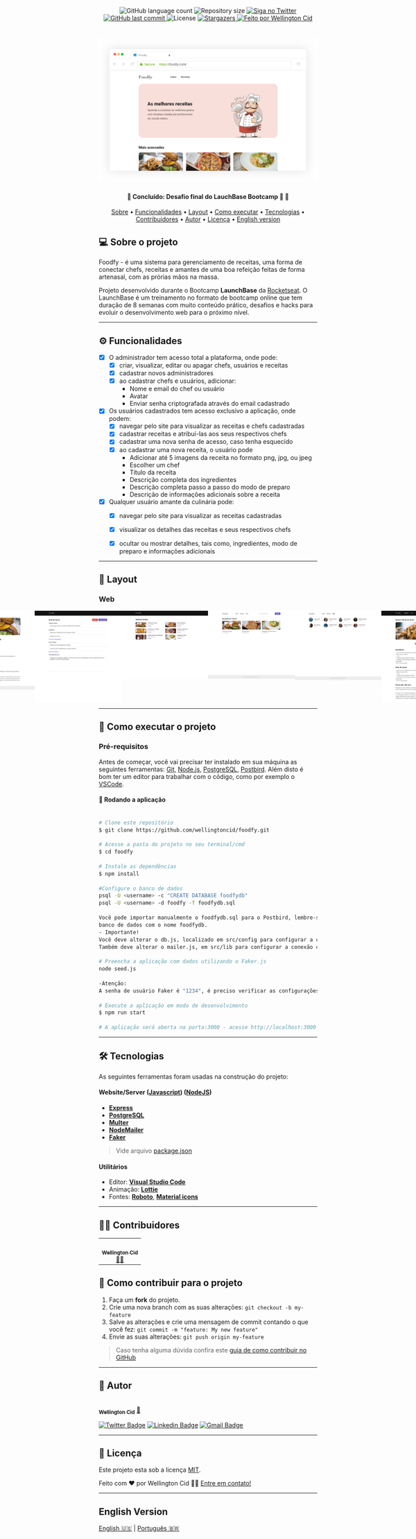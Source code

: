 
<p align="center">
  <img alt="GitHub language count" src="https://img.shields.io/github/languages/count/wellingtoncid/foodfy?color=%2304D361">

  <img alt="Repository size" src="https://img.shields.io/github/repo-size/wellingtoncid/foodfy">

  <a href="https://www.twitter.com/wellingtoncid/">
    <img alt="Siga no Twitter" src="https://img.shields.io/twitter/url?url=https%3A%2F%2Fgithub.com%2Fwellingtoncid%2Ffoodfy">
  </a>
  
  <a href="https://github.com/wellingtoncid/README/commits/master">
    <img alt="GitHub last commit" src="https://img.shields.io/github/last-commit/wellingtoncid/foodfy">
  </a>
    
   <img alt="License" src="https://img.shields.io/github/license/wellingtoncid/foodfy">
   <a href="https://github.com/wellingtoncid/README-proffy/stargazers">
    <img alt="Stargazers" src="https://img.shields.io/github/stars/wellingtoncid/foodfy">
  </a>

  <a href="https://linkedin.com/in/wellingtoncid">
    <img alt="Feito por Wellington Cid" src="https://img.shields.io/badge/feito%20por-Wellington_Cid-%237519C1">
  </a>    
 
</p>
<h1 align="center">
    <img alt="Foodfy" title="#foodfy" src="./assets/mockup.png" />
</h1>

<h4 align="center"> 
	🚧  Concluído: Desafio final do LauchBase Bootcamp 🚀 🚧
</h4>

<p align="center">
 <a href="#-sobre-o-projeto">Sobre</a> •
 <a href="#-funcionalidades">Funcionalidades</a> •
 <a href="#-layout">Layout</a> • 
 <a href="#-como-executar-o-projeto">Como executar</a> • 
 <a href="#-tecnologias">Tecnologias</a> • 
 <a href="#-contribuidores">Contribuidores</a> • 
 <a href="#-autor">Autor</a> • 
 <a href="#user-content--licença">Licença</a> • 
 <a href="#-english-version">English version</a>
</p>


## 💻 Sobre o projeto

Foodfy - é uma sistema para gerenciamento de receitas, uma forma de conectar chefs, receitas e amantes de uma boa refeição feitas de forma artenasal, com as prórias mãos na massa.

Projeto desenvolvido durante o Bootcamp **LaunchBase** da [Rocketseat](https://blog.rocketseat.com.br/).
O LaunchBase é um treinamento no formato de bootcamp online que tem duração de 8 semanas com muito conteúdo prático, desafios e hacks para evoluir o desenvolvimento web para o próximo nível.

---

## ⚙️ Funcionalidades

- [x] O administrador tem acesso total a plataforma, onde pode:
  - [x] criar, visualizar, editar ou apagar chefs, usuários e receitas
  - [x] cadastrar novos administradores
  - [x] ao cadastrar chefs e usuários, adicionar:
    - Nome e email do chef ou usuário
    - Avatar
    - Enviar senha criptografada através do email cadastrado

- [x] Os usuários cadastrados tem acesso exclusivo a aplicação, onde podem:
  - [x] navegar pelo site para visualizar as receitas e chefs cadastradas
  - [x] cadastrar receitas e atribuí-las aos seus respectivos chefs
  - [x] cadastrar uma nova senha de acesso, caso tenha esquecido 
  - [x] ao cadastrar uma nova receita, o usuário pode
    - Adicionar até 5 imagens da receita no formato png, jpg, ou jpeg
    - Escolher um chef
    - Título da receita
    - Descrição completa dos ingredientes
    - Descrição completa passo a passo do modo de preparo
    - Descrição de informações adicionais sobre a receita

- [x] Qualquer usuário amante da culinária pode:
  - [x] navegar pelo site para visualizar as receitas cadastradas
  - [x] visualizar os detalhes das receitas e seus respectivos chefs
  - [x] ocultar ou mostrar detalhes, tais como, ingredientes, modo de preparo e informações adicionais
  

---

## 🎨 Layout

### Web

<p align="center" style="display: flex; align-items: flex-start; justify-content: center;">

  <img alt="Foodfy" title="#Foodfy" src="./assets/foodfy.png" width="200px">

  <img alt="Foodfy" title="#Foodfy" src="./assets/web-3-back-end-details.png" width="200px">

  <img alt="Foodfy" title="#Foodfy" src="./assets/web-4-1-admin-edit.png" width="200px">

  <img alt="Foodfy" title="#Foodfy" src="./assets/web-4-2-admin-list.png" width="200px">

  <img alt="Foodfy" title="#Foodfy" src="./assets/web-5-1-search.png" width="200px">

  <img alt="Foodfy" title="#Foodfy" src="./assets/web-5-2-search-chef.png" width="200px">

  <img alt="Foodfy" title="#Foodfy" src="./assets/web-7-1-recipe-detail.png" width="200px">

  <img alt="Foodfy" title="#Foodfy" src="./assets/web-7-2-recipe-edit.png" width="200px">
</p>

---

## 🚀 Como executar o projeto

### Pré-requisitos

Antes de começar, você vai precisar ter instalado em sua máquina as seguintes ferramentas:
[Git](https://git-scm.com), [Node.js](https://nodejs.org/en/), [PostgreSQL](https://www.postgresql.org/download/), [Postbird](https://www.electronjs.org/apps/postbird). 
Além disto é bom ter um editor para trabalhar com o código, como por exemplo o [VSCode](https://code.visualstudio.com/).


#### 🧭 Rodando a aplicação

```bash

# Clone este repositório
$ git clone https://github.com/wellingtoncid/foodfy.git

# Acesse a pasta do projeto no seu terminal/cmd
$ cd foodfy

# Instale as dependências
$ npm install

#Configure o banco de dados
psql -U <username> -c "CREATE DATABASE foodfydb"
psql -U <username> -d foodfy -f foodfydb.sql

Você pode importar manualmente o foodfydb.sql para o Postbird, lembre-se de criar um novo 
banco de dados com o nome foodfydb.
- Importante!
Você deve alterar o db.js, localizado em src/config para configurar a conexão com o PostgreSQL.
Também deve alterar o mailer.js, em src/lib para configurar a conexão com o Mailtrap.

# Preencha a aplicação com dados utilizando o Faker.js
node seed.js

-Atenção: 
A senha de usuário Faker é "1234", é preciso verificar as configurações de cada usuário no Postbird.

# Execute a aplicação em modo de desenvolvimento
$ npm run start

# A aplicação será aberta na porta:3000 - acesse http://localhost:3000

```

---

## 🛠 Tecnologias

As seguintes ferramentas foram usadas na construção do projeto:

#### [](https://github.com/wellingtoncid/foodfy#server-nodejs)**Website/Server** ([Javascript](https://javascript.com)) ([NodeJS](https://nodejs.org/en/))
-   **[Express](https://expressjs.com/)**
-   **[PostgreSQL](https://postgresql.org)**
-   **[Multer](https://github.com/expressjs/multer)**
-   **[NodeMailer](https://nodemailer.com)**   
-   **[Faker](https://github.com/marak/Faker.js/)**

> Vide arquivo  [package.json](https://github.com/wellingtoncid/foodfy/blob/master/package.json)

#### [](https://github.com/wellingtoncid/launchbase#utilit%C3%A1rios)**Utilitários**

-   Editor:  **[Visual Studio Code](https://code.visualstudio.com/)**
-   Animação:  **[Lottie](https://github.com/airbnb/lottie-web)**
-   Fontes:  **[Roboto](https://fonts.google.com/specimen/Roboto)**, **[Material icons](https://material.io)** 


---

## 👨‍💻 Contribuidores

<table>
  <tr>
    <td align="center"><a href="https://linkedin.com/in/wellingtoncid"><img style="border-radius: 50%;" src="https://avatars2.githubusercontent.com/u/18754691?s=460&u=09c04df1369e272974644e2da576101759417f77&v=4" width="100px;" alt=""/><br /><sub><b>Wellington Cid</b></sub></a><br /><a href="https://linkedin.com/in/wellingtoncid" title="Rocketseat">👨‍🚀</a></td>
  </tr>
</table>

## 💪 Como contribuir para o projeto

1. Faça um **fork** do projeto.
2. Crie uma nova branch com as suas alterações: `git checkout -b my-feature`
3. Salve as alterações e crie uma mensagem de commit contando o que você fez: `git commit -m "feature: My new feature"`
4. Envie as suas alterações: `git push origin my-feature`
> Caso tenha alguma dúvida confira este [guia de como contribuir no GitHub](./CONTRIBUTING.md)

---

## 🦸 Autor

<a href="https://linkedin.com/in/wellingtoncid/">
 <img style="border-radius: 50%;" src="https://avatars2.githubusercontent.com/u/18754691?s=460&u=09c04df1369e272974644e2da576101759417f77&v=4" width="100px;" alt=""/>
 <br />
 <sub><b>Wellington Cid</b></sub></a> <a href="https://linkedin.com/in/wellingtoncid/" title="WellingtonCid">🚀</a>
 <br />

[![Twitter Badge](https://img.shields.io/badge/-@wellingtoncid-1ca0f1?style=flat-square&labelColor=1ca0f1&logo=twitter&logoColor=white&link=https://twitter.com/wellingtoncid)](https://twitter.com/wellingtoncid) [![Linkedin Badge](https://img.shields.io/badge/-WellingtonCid-blue?style=flat-square&logo=Linkedin&logoColor=white&link=https://www.linkedin.com/in/wellingtoncid/)](https://www.linkedin.com/in/wellingtoncid/) 
[![Gmail Badge](https://img.shields.io/badge/-cid.wellington@gmail.com-c14438?style=flat-square&logo=Gmail&logoColor=white&link=mailto:cid.wellington@gmail.com)](mailto:cid.wellington@gmail.com)

---

## 📝 Licença

Este projeto esta sob a licença [MIT](./LICENSE).

Feito com ❤️ por Wellington Cid 👋🏽 [Entre em contato!](https://www.linkedin.com/in/wellingtoncid/)

---

##  English Version

[English 🇺🇸](./README-en.md)  |  [Português 🇧🇷](./README.md) 
